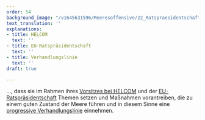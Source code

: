 ```yaml
---
order: 54
background_image: "/v1645631596/Meeresoffensive/22_Ratspraesidentschaft_Europagebauede_jolan-wathelet-unsplash_cozefo.jpg"
text_translation: ''
explanations:
- title: HELCOM
  text: ''
- title: EU-Ratspräsidentschaft
  text: ''
- title: Verhandlungslinie
  text: ''
draft: true

---
```

…, dass sie im Rahmen ihres [Vorsitzes bei HELCOM](# "HELCOM") und der [EU-Ratspräsident­schaft](# "EU-Ratspräsidentschaft") Themen setzen und Maßnahmen vorantreiben, die zu einem guten Zustand der Meere führen und in diesem Sinne eine [progressive Verhandlungslinie](# "Verhandlungslinie") einnehmen.